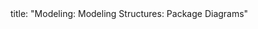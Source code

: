 <frontmatter>
title: "Modeling: Modeling Structures: Package Diagrams"
</frontmatter>

<include src="unit-inPage-asFlat.md" boilerplate />
